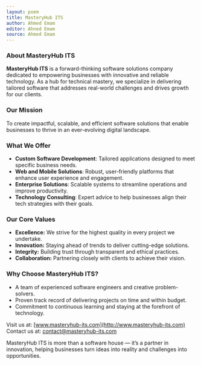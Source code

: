```yaml
---
layout: poem
title: MasteryHub ITS
author: Ahmed Emam
editor: Ahned Emam
source: Ahmed Emam
---
```

### **About MasteryHub ITS**  

**MasteryHub ITS** is a forward-thinking software solutions company dedicated to empowering businesses with innovative and reliable technology. As a hub for technical mastery, we specialize in delivering tailored software that addresses real-world challenges and drives growth for our clients.  

### **Our Mission**  
To create impactful, scalable, and efficient software solutions that enable businesses to thrive in an ever-evolving digital landscape.  

### **What We Offer**  
- **Custom Software Development**: Tailored applications designed to meet specific business needs.  
- **Web and Mobile Solutions**: Robust, user-friendly platforms that enhance user experience and engagement.  
- **Enterprise Solutions**: Scalable systems to streamline operations and improve productivity.  
- **Technology Consulting**: Expert advice to help businesses align their tech strategies with their goals.  

### **Our Core Values**  
- **Excellence:** We strive for the highest quality in every project we undertake.  
- **Innovation:** Staying ahead of trends to deliver cutting-edge solutions.  
- **Integrity:** Building trust through transparent and ethical practices.  
- **Collaboration:** Partnering closely with clients to achieve their vision.  

### **Why Choose MasteryHub ITS?**  
- A team of experienced software engineers and creative problem-solvers.  
- Proven track record of delivering projects on time and within budget.  
- Commitment to continuous learning and staying at the forefront of technology.  

Visit us at: [www.masteryhub-its.com](http://www.masteryhub-its.com)  
Contact us at: [contact@masteryhub-its.com](mailto:contact@masteryhub-its.com)  

MasteryHub ITS is more than a software house — it’s a partner in innovation, helping businesses turn ideas into reality and challenges into opportunities.  